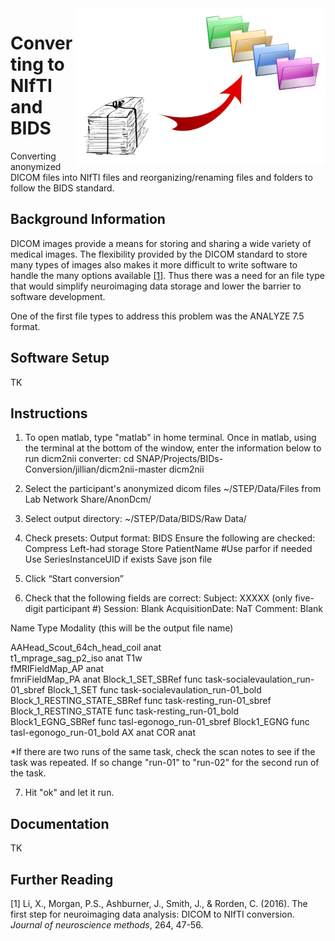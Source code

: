 <img align="right" width="400" src="../docs/images/dcm2nii-and-bids-restructuring/organizing-files.png">

# Converting to NIfTI and BIDS
Converting anonymized DICOM files into NIfTI files and reorganizing/renaming files and folders to follow the BIDS standard.

## Background Information
DICOM images provide a means for storing and sharing a wide variety of medical images. The flexibility provided by the DICOM standard to store many types of images also makes it more difficult to write software to handle the many options available [[1]](#1). Thus there was a need for an file type that would simplify neuroimaging data storage and lower the barrier to software development.

One of the first file types to address this problem was the ANALYZE 7.5 format.

## Software Setup
TK

## Instructions

1. To open matlab, type "matlab" in home terminal. 
      Once in matlab, using the terminal at the bottom of the window, enter the information below to run dicm2nii converter:
      cd SNAP/Projects/BIDs-Conversion/jillian/dicm2nii-master
      dicm2nii

2. Select the participant's anonymized dicom files ~/STEP/Data/Files from Lab Network Share/AnonDcm/
3. Select output directory: ~/STEP/Data/BIDS/Raw Data/

4. Check presets:
      Output format: BIDS
    Ensure the following are checked:
      Compress
      Left-had storage
      Store PatientName
      #Use parfor if needed
      Use SeriesInstanceUID if exists
      Save json file

5. Click “Start conversion”

6. Check that the following fields are correct:
  Subject: XXXXX (only five-digit participant #)
  Session: Blank
  AcquisitionDate: NaT
  Comment: Blank


  Name					      Type		Modality (this will be the output file name)

  AAHead_Scout_64ch_head_coil   	      anat	      
  t1_mprage_sag_p2_iso                    anat         T1w      
  fMRIFieldMap_AP                         anat  
  fmriFieldMap_PA                         anat
  Block_1_SET_SBRef                       func         task-socialevaulation_run-01_sbref
  Block_1_SET                             func         task-socialevaulation_run-01_bold
  Block_1_RESTING_STATE_SBRef             func         task-resting_run-01_sbref
  Block_1_RESTING_STATE                   func         task-resting_run-01_bold
  Block1_EGNG_SBRef                       func         tasl-egonogo_run-01_sbref
  Block1_EGNG                             func         tasl-egonogo_run-01_bold
  AX                                      anat
  COR                                     anat

*If there are two runs of the same task, check the scan notes to see if the task was repeated. If so change "run-01" to "run-02" for the second run of the task.

7. Hit "ok" and let it run.

## Documentation
TK

## Further Reading
<a id="1">[1]</a>
Li, X., Morgan, P.S., Ashburner, J., Smith, J., & Rorden, C. (2016). The first step for neuroimaging data analysis: DICOM to NIfTI conversion. *Journal of neuroscience methods*, 264, 47-56.
